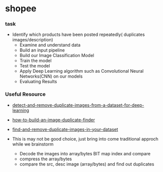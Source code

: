 # shopee

### task 
 - Identify which products have been posted repeatedly( duplicates images/description)
    - Examine and understand data
    - Build an input pipeline
    - Build our Image Classification Model
    - Train the model
    - Test the model
    - Apply Deep Learning algorithm such as Convolutional Neural Networks(CNN) on our models
    - Evaluating Results

### Useful Resource 

- [detect-and-remove-duplicate-images-from-a-dataset-for-deep-learning](https://www.pyimagesearch.com/2020/04/20/detect-and-remove-duplicate-images-from-a-dataset-for-deep-learning/)
- [how-to-build-an-image-duplicate-finder](https://towardsdatascience.com/how-to-build-an-image-duplicate-finder-f8714ddca9d2)
- [find-and-remove-duplicate-images-in-your-dataset](https://towardsdatascience.com/find-and-remove-duplicate-images-in-your-dataset-3e3ec818b978)




- This is may not be good choice, just bring into come traditional approch while we brainstorm
    - Decode the images into array/bytes BIT map index and compare
    - compress the array/bytes
    - compare the src, desc image (array/bytes) and find out duplicates